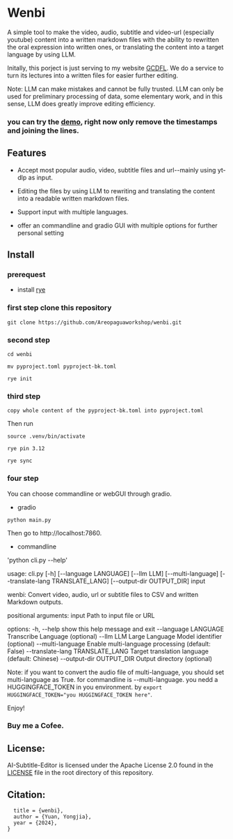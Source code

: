 # Wenbi

A simple tool to make the video, audio, subtitle and video-url (especially youtube) content into a written markdown files with the ability to rewritten the oral expression into written ones, or translating the content into a target language by using LLM. 

Initally, this porject is just serving to my website [GCDFL](https://www.gcdfl.org/). We do a service to turn its lectures into a written files for easier further editing. 

Note: LLM can make mistakes and cannot be fully trusted. LLM can only be used for preliminary processing of data, some elementary work, and in this sense, LLM does greatly improve editing efficiency. 


### you can try the [demo](https://archive.gcdfl.org/), right now only remove the timestamps and joining the lines. 

## Features

- Accept most popular audio, video, subtitle files and url--mainly using yt-dlp as input. 

- Editing the files by using LLM to rewriting and translating the content into a readable written markdown files. 

- Support input with multiple languages.

- offer an commandline and gradio GUI with multiple options for further personal setting

## Install

### prerequest
- install [rye](https://rye.astral.sh/)

### first step clone this repository

`
git clone https://github.com/Areopaguaworkshop/wenbi.git
` 

### second step 

```
cd wenbi 

mv pyproject.toml pyproject-bk.toml

rye init 

```

### third step

`
copy whole content of the pyproject-bk.toml into pyproject.toml
` 

Then run

`source .venv/bin/activate` 

`rye pin 3.12` 

`rye sync`

### four step

You can choose commandline or webGUI through gradio.

- gradio

`python main.py`

Then go to http://localhost:7860. 

- commandline 

'python cli.py --help'

usage: cli.py [-h] [--language LANGUAGE] [--llm LLM] [--multi-language] [--translate-lang TRANSLATE_LANG] [--output-dir OUTPUT_DIR] input

wenbi: Convert video, audio, url or subtitle files to CSV and written Markdown outputs.

positional arguments:
  input                 Path to input file or URL

options:
  -h, --help            show this help message and exit
  --language LANGUAGE   Transcribe Language (optional)
  --llm LLM             Large Language Model identifier (optional)
  --multi-language      Enable multi-language processing (default: False)
  --translate-lang TRANSLATE_LANG
                        Target translation language (default: Chinese)
  --output-dir OUTPUT_DIR
                        Output directory (optional)



Note: if you want to convert the audio file of multi-language, you should set multi-language as True. for commandline is --multi-language. you nedd a HUGGINGFACE_TOKEN in you environment. by `export HUGGINGFACE_TOKEN="you HUGGINGFACE_TOKEN here"`. 


Enjoy! 

### Buy me a Cofee. 

## License:
AI-Subtitle-Editor is licensed under the Apache License 2.0 found in the [LICENSE](https://github.com/Areopaguaworkshop/AI-Subtitle-Editor/blob/main/license.md) file in the root directory of this repository.

## Citation:
```@article{areopagus/wenbi
  title = {wenbi},
  author = {Yuan, Yongjia},
  year = {2024},
}

```

